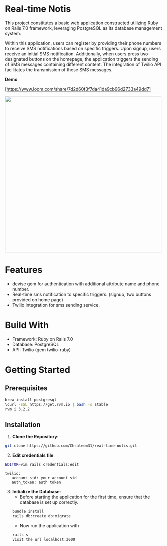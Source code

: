 # Real-time Notis

This project constitutes a basic web application constructed utilizing Ruby on Rails 7.0 framework, leveraging PostgreSQL as its database management system.

Within this application, users can register by providing their phone numbers to receive SMS notifications based on specific triggers. Upon signup, users receive an initial SMS notification. Additionally, when users press two designated buttons on the homepage, the application triggers the sending of SMS messages containing different content. The integration of Twilio API facilitates the transmission of these SMS messages.

**Demo**

[https://www.loom.com/share/7d2d60f3f7da41da9cb96d2733a49dd7]

<img height="500" src="https://github.com/Chsaleem31/real-time-notis/assets/119432487/df88d5cd-afc2-4d9b-9cfd-f80b9219024b" >

# Features

- devise gem for authentication with additional attribute name and phone number.
- Real-time sms notification to specific triggers. (signup, two buttons provided on home page)
- Twilio integration for sms sending service.

# Build With

- Framework: Ruby on Rails 7.0
- Database: PostgreSQL
- API: Twilio (gem twilio-ruby)

# Getting Started

## Prerequisites

```bash
brew install postgresql
\curl -sSL https://get.rvm.io | bash -s stable
rvm i 3.2.2
```

## Installation

1. **Clone the Repository**:

```bash
git clone https://github.com/Chsaleem31/real-time-notis.git
```

2.  **Edit credentials file**:

```bash
EDITOR=vim rails credentials:edit
```
```
twilio:
   account_sid: your account sid
   auth_token: auth token
```

3. **Initialize the Database**:
   - Before starting the application for the first time, ensure that the database is set up correctly.
   ```bash
   bundle install
   rails db:create db:migrate
   ```
   - Now run the application with
   ```bash
   rails s
   visit the url localhost:3000
   ```
